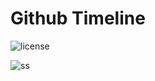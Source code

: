# Github Timeline

![license](https://img.shields.io/github/license/nore-dev/gh-timeline.svg)

![ss](https://i.imgur.com/zfYDuGJ.png)
